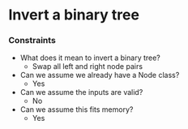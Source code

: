 # Invert a binary tree

### Constraints
* What does it mean to invert a binary tree?
    * Swap all left and right node pairs
* Can we assume we already have a Node class?
    * Yes
* Can we assume the inputs are valid?
    * No
* Can we assume this fits memory?
    * Yes